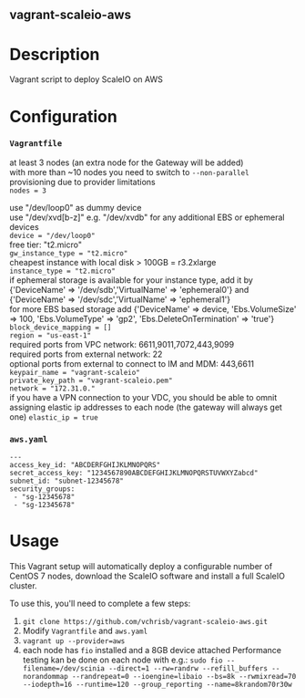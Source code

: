 vagrant-scaleio-aws
---------------

# Description

Vagrant script to deploy ScaleIO on AWS

# Configuration

### `Vagrantfile`

at least 3 nodes (an extra node for the Gateway will be added)  
with more than ~10 nodes you need to switch to `--non-parallel` provisioning due to provider limitations  
`nodes = 3` 

use "/dev/loop0" as dummy device  
use "/dev/xvd[b-z]" e.g. "/dev/xvdb" for any additional EBS or ephemeral devices  
`device = "/dev/loop0"`  
free tier: "t2.micro"  
`gw_instance_type = "t2.micro"`  
cheapest instance with local disk > 100GB = r3.2xlarge  
`instance_type = "t2.micro"`  
if ephemeral storage is available for your instance type, add it by {'DeviceName' => '/dev/sdb','VirtualName' => 'ephemeral0'} and {'DeviceName' => '/dev/sdc','VirtualName' => 'ephemeral1'}  
for more EBS based storage add {'DeviceName' => device, 'Ebs.VolumeSize' => 100, 'Ebs.VolumeType' => 'gp2', 'Ebs.DeleteOnTermination' => 'true'}  
`block_device_mapping = []`  
`region = "us-east-1"`    
required ports from VPC network: 6611,9011,7072,443,9099  
required ports from external network: 22  
optional ports from external to connect to IM and MDM: 443,6611  
`keypair_name = "vagrant-scaleio"`  
`private_key_path = "vagrant-scaleio.pem"`  
`network = "172.31.0."`  
if you have a VPN connection to your VDC, you should be able to omnit assigning elastic ip addresses to each node (the gateway will always get one)
`elastic_ip = true`  

### `aws.yaml`

```
---
access_key_id: "ABCDERFGHIJKLMNOPQRS"
secret_access_key: "1234567890ABCDEFGHIJKLMNOPQRSTUVWXYZabcd"
subnet_id: "subnet-12345678"
security_groups:
 - "sg-12345678"
 - "sg-12345678"
 ```


# Usage

This Vagrant setup will automatically deploy a configurable number of CentOS 7 nodes, download the ScaleIO software and install a full ScaleIO cluster.

To use this, you'll need to complete a few steps:

1. `git clone https://github.com/vchrisb/vagrant-scaleio-aws.git`
2. Modify `Vagrantfile` and `aws.yaml`
3. `vagrant up --provider=aws`
4. each node has `fio` installed and a 8GB device attached
Performance testing kan be done on each node with e.g.: `sudo fio --filename=/dev/scinia --direct=1 --rw=randrw --refill_buffers --norandommap --randrepeat=0 --ioengine=libaio --bs=8k --rwmixread=70 --iodepth=16 --runtime=120 --group_reporting --name=8krandom70r30w`
